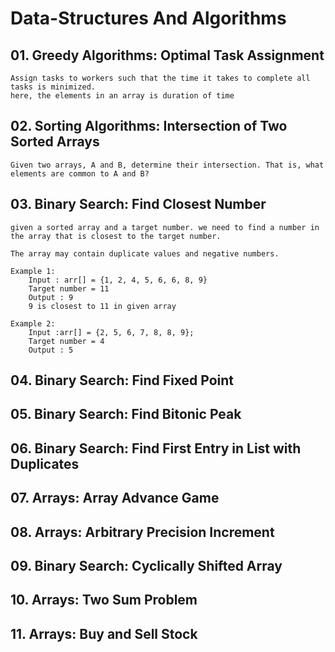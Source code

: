 # Data-Structures And Algorithms


## 01. Greedy Algorithms: Optimal Task Assignment

    Assign tasks to workers such that the time it takes to complete all tasks is minimized.
    here, the elements in an array is duration of time

## 02. Sorting Algorithms: Intersection of Two Sorted Arrays

    Given two arrays, A and B, determine their intersection. That is, what elements are common to A and B?


## 03. Binary Search: Find Closest Number

    given a sorted array and a target number. we need to find a number in the array that is closest to the target number.

    The array may contain duplicate values and negative numbers.

    Example 1:
        Input : arr[] = {1, 2, 4, 5, 6, 6, 8, 9}
        Target number = 11
        Output : 9
        9 is closest to 11 in given array

    Example 2:
        Input :arr[] = {2, 5, 6, 7, 8, 8, 9};
        Target number = 4
        Output : 5

## 04. Binary Search: Find Fixed Point

## 05. Binary Search: Find Bitonic Peak

## 06. Binary Search: Find First Entry in List with Duplicates

## 07. Arrays: Array Advance Game

## 08. Arrays: Arbitrary Precision Increment

## 09. Binary Search: Cyclically Shifted Array

## 10. Arrays: Two Sum Problem

## 11. Arrays: Buy and Sell Stock



